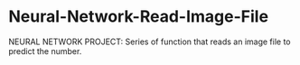 # Neural-Network-Read-Image-File
NEURAL NETWORK PROJECT: Series of function that reads an image file to predict the number. 
